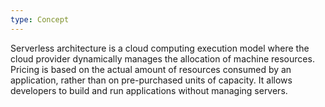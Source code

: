 ```yaml
---
type: Concept
---
```


Serverless architecture is a cloud computing execution model where the cloud provider dynamically manages the allocation of machine resources. Pricing is based on the actual amount of resources consumed by an application, rather than on pre-purchased units of capacity. It allows developers to build and run applications without managing servers.